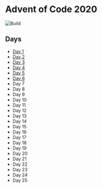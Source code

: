 # Advent of Code 2020

![Build](https://github.com/adamjhc/advent-of-code-2020/workflows/Build/badge.svg)

## Days

- [Day 1](./day-1)
- [Day 2](./day-2)
- [Day 3](./day-3)
- [Day 4](./day-4)
- [Day 5](./day-5)
- [Day 6](./day-6)
- Day 7
- Day 8
- Day 9
- Day 10
- Day 11
- Day 12
- Day 13
- Day 14
- Day 15
- Day 16
- Day 17
- Day 18
- Day 19
- Day 20
- Day 21
- Day 22
- Day 23
- Day 24
- Day 25
